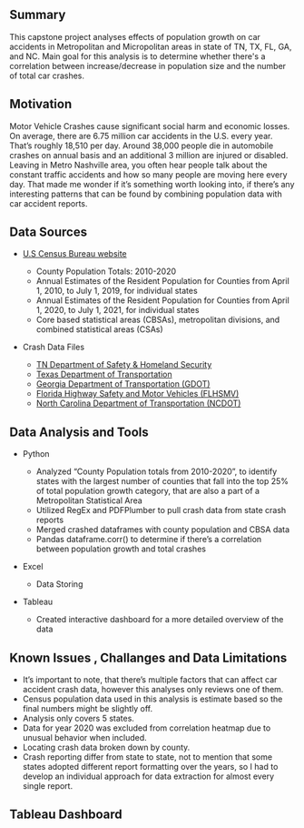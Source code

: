 ## Summary
 This capstone project analyses effects of population growth on car accidents in Metropolitan and Micropolitan areas in state of TN, TX, FL, GA, and NC.
 Main goal for this analysis is to determine whether there's a correlation between 
 increase/decrease in population size and the number of total car crashes.

## Motivation
Motor Vehicle Crashes cause significant social harm and economic losses.
On average, there are 6.75 million car accidents in the U.S. every year. That’s roughly ​18,510 per day. Around 38,000 people die in automobile crashes on annual basis and an additional 3 million are injured or disabled.
Leaving in Metro Nashville area, you often hear people talk about the constant traffic accidents and how so many people are moving here every day. That made me wonder if it’s something worth looking into, if there’s any interesting patterns that can be found by combining population data with car accident reports.

## Data Sources
- [U.S Census Bureau website](https://www.census.gov/programs-surveys.html)
    * County Population Totals: 2010-2020
    * Annual Estimates of the Resident Population for Counties from April 1, 2010, to July 1, 2019, for individual states
    * Annual Estimates of the Resident Population for Counties from April 1, 2020, to July 1, 2021, for individual states
    * Core based statistical areas (CBSAs), metropolitan divisions, and combined statistical areas (CSAs)

- Crash Data Files
    * [TN Department of Safety & Homeland Security](https://www.tn.gov/safety/stats/crashdata.html)
    * [Texas Department of Transportation](https://www.txdot.gov/inside-txdot.html)
    * [Georgia Department of Transportation (GDOT)](https://gdot.numetric.net/)
    * [Florida Highway Safety and Motor Vehicles (FLHSMV)](https://www.flhsmv.gov)
    * [North Carolina Department of Transportation (NCDOT)](https://connect.ncdot.gov/resources/safety/) 
 
 
## Data Analysis and Tools
- Python
    * Analyzed “County Population totals from 2010-2020”, to identify states with the largest number of counties that fall into the top 25% of total population growth category, that are also a part of a Metropolitan Statistical Area
    * Utilized RegEx and PDFPlumber to pull crash data from state crash reports
    * Merged crashed dataframes with county population and CBSA data
    * Pandas dataframe.corr() to determine if there’s a correlation between population growth and total crashes

- Excel
    * Data Storing

- Tableau
    * Created interactive dashboard for a more detailed overview of the data

 ## Known Issues , Challanges and Data Limitations   
* It’s important to note, that there’s multiple factors that can affect car accident crash data, however this analyses only reviews one of them.
* Census population data used in this analysis is estimate based so the final numbers might be slightly off.
* Analysis only covers 5 states.
* Data for year 2020 was excluded from correlation heatmap due to unusual behavior when included.
* Locating crash data broken down by county.
* Crash reporting differ from state to state, not to mention that some states adopted different report formatting over the years, so I had to develop an individual approach for data extraction for almost every single report.


## Tableau Dashboard




